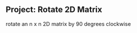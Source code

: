 Project: Rotate 2D Matrix
----------------------------------------------
rotate an n x n 2D matrix by 90 degrees clockwise

